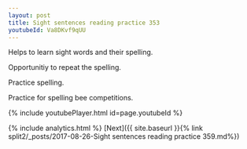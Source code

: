 ```yaml
---
layout: post
title: Sight sentences reading practice 353
youtubeId: Va8DKvf9qUU
---
```

 
 
Helps to learn sight words and their spelling.

Opportunitiy to repeat the spelling. 

Practice spelling. 
 
Practice for spelling bee competitions. 
 
{% include youtubePlayer.html id=page.youtubeId %}
 
 
{% include analytics.html %} 
[Next]({{ site.baseurl }}{% link  split2/_posts/2017-08-26-Sight sentences reading practice 359.md%})
 
